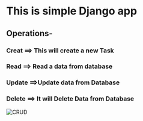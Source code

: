 # This is simple Django app 


## Operations-

### Creat  ==>  This will create a new Task
### Read   ==>  Read a data from database
### Update ==>Update data from Database
### Delete ==> It will Delete Data from Database

![CRUD ](https://gccontent.blob.core.windows.net/gccontent/blogs/legacy/wijmo/2017/04/AngularWebAPI1A.png)
